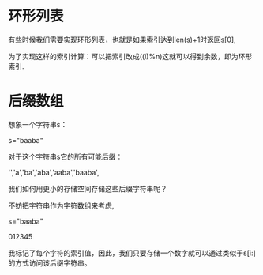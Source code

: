 # 环形列表

有些时候我们需要实现环形列表，也就是如果索引达到len(s)+1时返回s[0],

为了实现这样的索引计算：可以把索引改成((i)%n)这就可以得到余数，即为环形索引.


# 后缀数组

想象一个字符串s：

s="baaba"

对于这个字符串s它的所有可能后缀：

'','a','ba','aba','aaba','baaba',

我们如何用更小的存储空间存储这些后缀字符串呢？

不妨把字符串作为字符数组来考虑,

s="baaba"

   012345

我标记了每个字符的索引值，因此，我们只要存储一个数字就可以通过类似于s[i:]的方式访问该后缀字符串。

